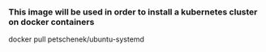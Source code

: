 
### This image will be used in order to install a kubernetes cluster on docker containers

docker pull petschenek/ubuntu-systemd
